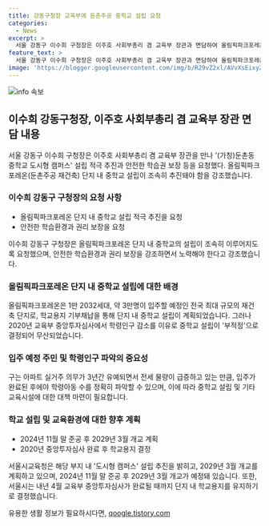 ```yaml
---
title: 강동구청장 교육부에 둔촌주공 중학교 설립 요청
categories:
  - News
excerpt: >
  서울 강동구 이수희 구청장은 이주호 사회부총리 겸 교육부 장관과 면담하여 올림픽파크포레온(둔촌주공 재건축) 단지 내 중학교 설립을 적극 요청했다. 구는 입주를 앞두고 있는 단지 내 학령인구 수가 적지 않다며, 학교 신설을 통한 과밀학급 해소와 학습환경 개선에 대해 협조를 요청했다. 서울시교육청은 단지 내 도시형 캠퍼스를 내년 4월 교육부 중앙투자심사 이후 2029년 3월 개교할 계획이다.
feature_text: >
  서울 강동구 이수희 구청장은 이주호 사회부총리 겸 교육부 장관과 면담하여 올림픽파크포레온(둔촌주공 재건축) 단지 내 중학교 설립을 적극 요청했다. 구는 입주를 앞두고 있는 단지 내 학령인구 수가 적지 않다며, 학교 신설을 통한 과밀학급 해소와 학습환경 개선에 대해 협조를 요청했다. 서울시교육청은 단지 내 도시형 캠퍼스를 내년 4월 교육부 중앙투자심사 이후 2029년 3월 개교할 계획이다.
image: 'https://blogger.googleusercontent.com/img/b/R29vZ2xl/AVvXsEixyZcFfHzMRdzZMjFBmAUKJYCLCGyLL1o632UiGVXcaFdKo_bkvkuCioo0uUKlGfBVcT3P84aROyZIXSBEx3Aw5nCQ3pTgDom1WDC4m8eifvWiAmWEEVb4x6G_l8C0QH225ldMjyaFvpxGEBGNO37VmDTDMHGhJPq73UglMfDca1-0aw/s1600/blogspot.png'
---
```


<p><img src="https://blogger.googleusercontent.com/img/b/R29vZ2xl/AVvXsEixyZcFfHzMRdzZMjFBmAUKJYCLCGyLL1o632UiGVXcaFdKo_bkvkuCioo0uUKlGfBVcT3P84aROyZIXSBEx3Aw5nCQ3pTgDom1WDC4m8eifvWiAmWEEVb4x6G_l8C0QH225ldMjyaFvpxGEBGNO37VmDTDMHGhJPq73UglMfDca1-0aw/s1600/blogspot.png" alt="info 속보" /></p>

<h2 data-ke-size="size26">이수희 강동구청장, 이주호 사회부총리 겸 교육부 장관 면담 내용</h2>

<p data-ke-size="size16">서울 강동구 이수희 구청장은 이주호 사회부총리 겸 교육부 장관을 만나 '(가칭)둔촌동 중학교 도시형 캠퍼스' 설립 적극 추진과 안전한 학습권 보장 등을 요청했다. 올림픽파크포레온(둔촌주공 재건축) 단지 내 중학교 설립이 조속히 추진돼야 함을 강조했습니다.</p>

<h3 data-ke-size="size24">이수희 강동구 구청장의 요청 사항</h3>

<ul>
    <li>올림픽파크포레온 단지 내 중학교 설립 적극 추진을 요청</li>
    <li>안전한 학습환경과 권리 보장을 요청</li>
</ul>

<p data-ke-size="size16">이수희 강동구 구청장은 올림픽파크포레온 단지 내 중학교의 설립이 조속히 이루어지도록 요청했으며, 안전한 학습환경과 권리 보장을 강조하면서 노력해야 한다고 강조했습니다.</p>

<h3 data-ke-size="size24">올림픽파크포레온 단지 내 중학교 설립에 대한 배경</h3>

<p data-ke-size="size16">올림픽파크포레온은 1만 2032세대, 약 3만명이 입주할 예정인 전국 최대 규모의 재건축 단지로, 학교용지 기부채납을 통해 단지 내 중학교 설립이 계획되었습니다. 그러나 2020년 교육부 중앙투자심사에서 학령인구 감소를 이유로 중학교 설립이 '부적정'으로 결정되어 무산되었습니다.</p>

<h3 data-ke-size="size24">입주 예정 주민 및 학령인구 파악의 중요성</h3>

<p data-ke-size="size16">구는 아파트 실거주 의무가 3년간 유예되면서 전세 물량이 급증하고 있는 만큼, 입주가 완료된 후에야 학령아동 수를 정확히 파악할 수 있으며, 이에 따라 중학교 설립 및 기타 교육시설에 대한 대책 마련이 필요합니다.</p>

<h3 data-ke-size="size24">학교 설립 및 교육환경에 대한 향후 계획</h3>

<ul>
    <li>2024년 11월 말 준공 후 2029년 3월 개교 계획</li>
    <li>2020년 중앙투자심사 완료 후 학교용지 결정</li>
</ul>

<p data-ke-size="size16">서울시교육청은 해당 부지 내 '도시형 캠퍼스' 설립 추진을 밝히고, 2029년 3월 개교를 계획하고 있으며, 2024년 11월 말 준공 후 2029년 3월 개교가 예정돼 있습니다. 또한, 서울시는 내년 4월 교육부 중앙투자심사가 완료될 때까지 단지 내 학교용지를 유지하기로 결정했습니다.</p>
유용한 생활 정보가 필요하시다면, <a href="https://qoogle.tistory.com" rel="dofollow">qoogle.tistory.com</a>


